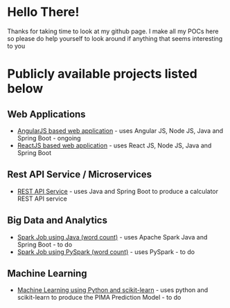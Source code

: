 # Hello There!

Thanks for taking time to look at my github page. I make all my POCs here so please do help yourself to look around if anything that seems interesting to you

# Publicly available projects listed below

## Web Applications

- [AngularJS based web application](https://github.com/J-Ng/) - uses Angular JS, Node JS, Java and Spring Boot - ongoing
- [ReactJS based web application](https://github.com/J-Ng/reactjs-web-application) - uses React JS, Node JS, Java and Spring Boot

## Rest API Service / Microservices

- [REST API Service](https://github.com/J-Ng/rest-api-calculator) - uses Java and Spring Boot to produce a calculator REST API service

## Big Data and Analytics

- [Spark Job using Java (word count)](https://github.com/J-Ng/) - uses Apache Spark Java and Spring Boot - to do
- [Spark Job using PySpark (word count)](https://github.com/J-Ng/) - uses PySpark - to do

## Machine Learning

- [Machine Learning using Python and scikit-learn](https://github.com/J-Ng/) - uses python and scikit-learn to produce the PIMA Prediction Model - to do

